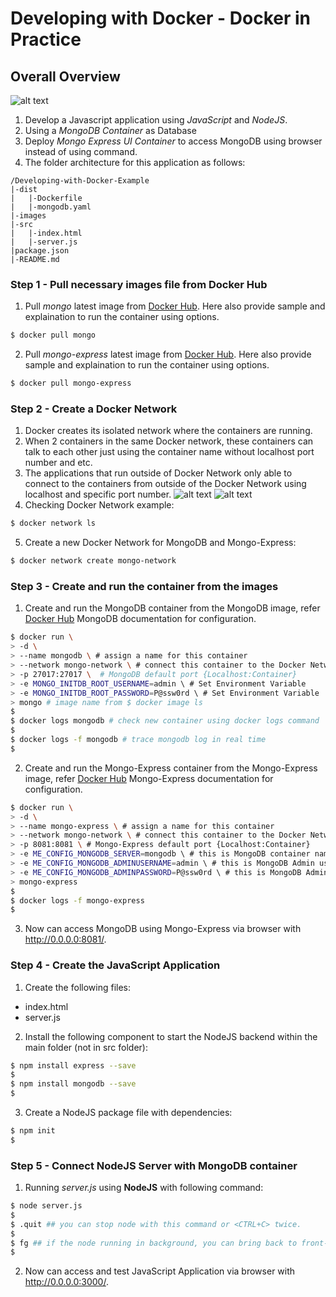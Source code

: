 # Developing with Docker - Docker in Practice

## Overall Overview
![alt text](https://drive.google.com/uc?export=view&id=1r7ooJ9F_rUhywrSR3ZQE1MbntvnpchkC "Overall Overview for Developing with Docker")
1. Develop a Javascript application using *JavaScript* and *NodeJS*.
2. Using a *MongoDB Container* as Database
3. Deploy *Mongo Express UI Container* to access MongoDB using browser instead of using command.
4. The folder architecture for this application as follows:
```
/Developing-with-Docker-Example
|-dist
|   |-Dockerfile
|   |-mongodb.yaml
|-images
|-src
|   |-index.html
|   |-server.js
|package.json
|-README.md

```

### Step 1 - Pull necessary images file from Docker Hub
1. Pull *mongo* latest image from [Docker Hub](https://hub.docker.com/_/mongo). Here also provide sample and explaination to run the container using options.
```bash
$ docker pull mongo
```
2. Pull *mongo-express* latest image from [Docker Hub](https://hub.docker.com/_/mongo-express). Here also provide sample and explaination to run the container using options.
```bash
$ docker pull mongo-express
```

### Step 2 - Create a Docker Network
1. Docker creates its isolated network where the containers are running. 
2. When 2 containers in the same Docker network, these containers can talk to each other just using the container name without localhost port number and etc.
3. The applications that run outside of Docker Network only able to connect to the containers from outside of the Docker Network using localhost and specific port number.
![alt text](https://drive.google.com/uc?export=view&id=14W1sqerch_dbpckgKw4yO6JIXadV2lxK "Docker Network when Development")
![alt text](https://drive.google.com/uc?export=view&id=10boqqeGu8v6UxU0yem_DP9uEKxJ7YelA "Docker Network when Go-Live")
4. Checking Docker Network example:
```bash
$ docker network ls
```
5. Create a new Docker Network for MongoDB and Mongo-Express:
```bash
$ docker network create mongo-network
```

### Step 3 - Create and run the container from the images
1. Create and run the MongoDB container from the MongoDB image, refer [Docker Hub](https://hub.docker.com/_/mongo) MongoDB documentation for configuration.
```bash
$ docker run \
> -d \
> --name mongodb \ # assign a name for this container
> --network mongo-network \ # connect this container to the Docker Network
> -p 27017:27017 \  # MongoDB default port {Localhost:Container}
> -e MONGO_INITDB_ROOT_USERNAME=admin \ # Set Environment Variable
> -e MONGO_INITDB_ROOT_PASSWORD=P@ssw0rd \ # Set Environment Variable
> mongo # image name from $ docker image ls
$
$ docker logs mongodb # check new container using docker logs command
$
$ docker logs -f mongodb # trace mongodb log in real time
$
```
2. Create and run the Mongo-Express container from the Mongo-Express image, refer [Docker Hub](https://hub.docker.com/_/mongo-express) Mongo-Express documentation for configuration.
```bash
$ docker run \
> -d \
> --name mongo-express \ # assign a name for this container
> --network mongo-network \ # connect this container to the Docker Network
> -p 8081:8081 \ # Mongo-Express default port {Localhost:Container}
> -e ME_CONFIG_MONGODB_SERVER=mongodb \ # this is MongoDB container name
> -e ME_CONFIG_MONGODB_ADMINUSERNAME=admin \ # this is MongoDB Admin username
> -e ME_CONFIG_MONGODB_ADMINPASSWORD=P@ssw0rd \ # this is MongoDB Admin password
> mongo-express
$
$ docker logs -f mongo-express
$
```
3. Now can access MongoDB using Mongo-Express via browser with http://0.0.0.0:8081/.

### Step 4 - Create the JavaScript Application
1. Create the following files:
* index.html
* server.js
2. Install the following component to start the NodeJS backend within the main folder (not in src folder):
```bash
$ npm install express --save
$
$ npm install mongodb --save
$
```
3. Create a NodeJS package file with dependencies:
```bash
$ npm init
$
```

### Step 5 - Connect NodeJS Server with MongoDB container
1. Running *server.js* using **NodeJS** with following command:
```bash
$ node server.js
$
$ .quit ## you can stop node with this command or <CTRL+C> twice.
$
$ fg ## if the node running in background, you can bring back to front-end with this command.
$
```
2. Now can access and test JavaScript Application via browser with http://0.0.0.0:3000/.
